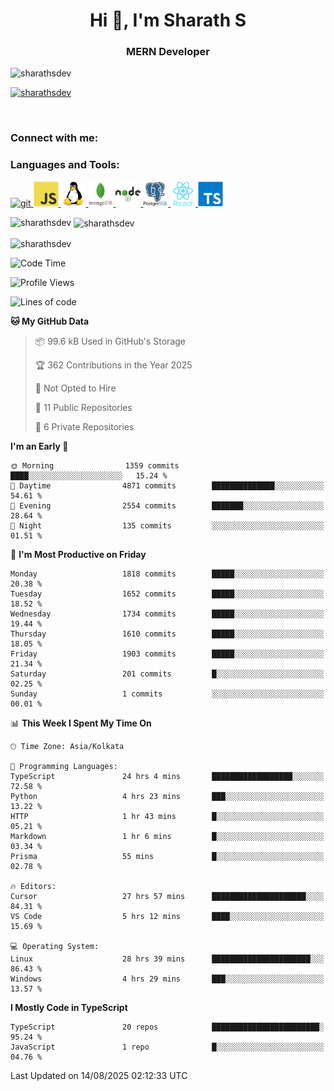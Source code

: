 <h1 align="center">Hi 👋, I'm Sharath S</h1>
<h3 align="center">MERN Developer</h3>

<p align="left"> <img src="https://komarev.com/ghpvc/?username=sharathsdev&label=Profile%20views&color=0e75b6&style=flat" alt="sharathsdev" /> </p>

<p align="left"> <a href="https://github.com/ryo-ma/github-profile-trophy"><img src="https://github-profile-trophy.vercel.app/?username=sharathsdev" alt="sharathsdev" /></a> </p>

<p align="left"> <a href="https://twitter.com/" target="blank"><img src="https://img.shields.io/twitter/follow/?logo=twitter&style=for-the-badge" alt="" /></a> </p>

<h3 align="left">Connect with me:</h3>
<p align="left">
</p>

<h3 align="left">Languages and Tools:</h3>
<p align="left"> <a href="https://git-scm.com/" target="_blank" rel="noreferrer"> <img src="https://www.vectorlogo.zone/logos/git-scm/git-scm-icon.svg" alt="git" width="40" height="40"/> </a> <a href="https://developer.mozilla.org/en-US/docs/Web/JavaScript" target="_blank" rel="noreferrer"> <img src="https://raw.githubusercontent.com/devicons/devicon/master/icons/javascript/javascript-original.svg" alt="javascript" width="40" height="40"/> </a> <a href="https://www.linux.org/" target="_blank" rel="noreferrer"> <img src="https://raw.githubusercontent.com/devicons/devicon/master/icons/linux/linux-original.svg" alt="linux" width="40" height="40"/> </a> <a href="https://www.mongodb.com/" target="_blank" rel="noreferrer"> <img src="https://raw.githubusercontent.com/devicons/devicon/master/icons/mongodb/mongodb-original-wordmark.svg" alt="mongodb" width="40" height="40"/> </a> <a href="https://nodejs.org" target="_blank" rel="noreferrer"> <img src="https://raw.githubusercontent.com/devicons/devicon/master/icons/nodejs/nodejs-original-wordmark.svg" alt="nodejs" width="40" height="40"/> </a> <a href="https://www.postgresql.org" target="_blank" rel="noreferrer"> <img src="https://raw.githubusercontent.com/devicons/devicon/master/icons/postgresql/postgresql-original-wordmark.svg" alt="postgresql" width="40" height="40"/> </a> <a href="https://reactjs.org/" target="_blank" rel="noreferrer"> <img src="https://raw.githubusercontent.com/devicons/devicon/master/icons/react/react-original-wordmark.svg" alt="react" width="40" height="40"/> </a> <a href="https://www.typescriptlang.org/" target="_blank" rel="noreferrer"> <img src="https://raw.githubusercontent.com/devicons/devicon/master/icons/typescript/typescript-original.svg" alt="typescript" width="40" height="40"/> </a> </p>

<p><img align="left" src="https://github-readme-stats.vercel.app/api/top-langs?username=sharathsdev&show_icons=true&locale=en&layout=compact" alt="sharathsdev" /></p>

<p>&nbsp;<img align="center" src="https://github-readme-stats.vercel.app/api?username=sharathsdev&show_icons=true&locale=en" alt="sharathsdev" /></p>

<p><img align="center" src="https://github-readme-streak-stats.herokuapp.com/?user=sharathsdev&" alt="sharathsdev" /></p>
 
 <!--START_SECTION:waka-->
![Code Time](http://img.shields.io/badge/Code%20Time-1%2C046%20hrs%2055%20mins-blue)

![Profile Views](http://img.shields.io/badge/Profile%20Views-12-blue)

![Lines of code](https://img.shields.io/badge/From%20Hello%20World%20I%27ve%20Written-9.2%20million%20lines%20of%20code-blue)

**🐱 My GitHub Data** 

> 📦 99.6 kB Used in GitHub's Storage 
 > 
> 🏆 362 Contributions in the Year 2025
 > 
> 🚫 Not Opted to Hire
 > 
> 📜 11 Public Repositories 
 > 
> 🔑 6 Private Repositories 
 > 
**I'm an Early 🐤** 

```text
🌞 Morning                1359 commits        ████░░░░░░░░░░░░░░░░░░░░░   15.24 % 
🌆 Daytime                4871 commits        ██████████████░░░░░░░░░░░   54.61 % 
🌃 Evening                2554 commits        ███████░░░░░░░░░░░░░░░░░░   28.64 % 
🌙 Night                  135 commits         ░░░░░░░░░░░░░░░░░░░░░░░░░   01.51 % 
```
📅 **I'm Most Productive on Friday** 

```text
Monday                   1818 commits        █████░░░░░░░░░░░░░░░░░░░░   20.38 % 
Tuesday                  1652 commits        █████░░░░░░░░░░░░░░░░░░░░   18.52 % 
Wednesday                1734 commits        █████░░░░░░░░░░░░░░░░░░░░   19.44 % 
Thursday                 1610 commits        █████░░░░░░░░░░░░░░░░░░░░   18.05 % 
Friday                   1903 commits        █████░░░░░░░░░░░░░░░░░░░░   21.34 % 
Saturday                 201 commits         █░░░░░░░░░░░░░░░░░░░░░░░░   02.25 % 
Sunday                   1 commits           ░░░░░░░░░░░░░░░░░░░░░░░░░   00.01 % 
```


📊 **This Week I Spent My Time On** 

```text
🕑︎ Time Zone: Asia/Kolkata

💬 Programming Languages: 
TypeScript               24 hrs 4 mins       ██████████████████░░░░░░░   72.58 % 
Python                   4 hrs 23 mins       ███░░░░░░░░░░░░░░░░░░░░░░   13.22 % 
HTTP                     1 hr 43 mins        █░░░░░░░░░░░░░░░░░░░░░░░░   05.21 % 
Markdown                 1 hr 6 mins         █░░░░░░░░░░░░░░░░░░░░░░░░   03.34 % 
Prisma                   55 mins             █░░░░░░░░░░░░░░░░░░░░░░░░   02.78 % 

🔥 Editors: 
Cursor                   27 hrs 57 mins      █████████████████████░░░░   84.31 % 
VS Code                  5 hrs 12 mins       ████░░░░░░░░░░░░░░░░░░░░░   15.69 % 

💻 Operating System: 
Linux                    28 hrs 39 mins      ██████████████████████░░░   86.43 % 
Windows                  4 hrs 29 mins       ███░░░░░░░░░░░░░░░░░░░░░░   13.57 % 
```

**I Mostly Code in TypeScript** 

```text
TypeScript               20 repos            ████████████████████████░   95.24 % 
JavaScript               1 repo              █░░░░░░░░░░░░░░░░░░░░░░░░   04.76 % 
```




 Last Updated on 14/08/2025 02:12:33 UTC
<!--END_SECTION:waka-->
